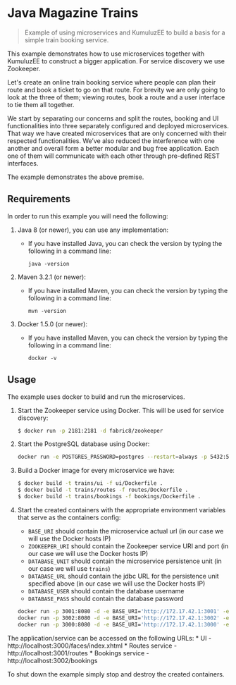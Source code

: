 # Java Magazine Trains

> Example of using microservices and KumuluzEE to build a basis for a simple train booking service.

This example demonstrates how to use microservices together with KumuluzEE to construct a bigger application. For service
discovery we use Zookeeper.

Let's create an online train booking service where people can plan their route and book a ticket to go on that route.
For brevity we are only going to look at the three of them; viewing routes, book a route and a user interface to tie them all together.

We start by separating our concerns and split the routes, booking and UI functionalities into three separately configured and deployed microservices.
That way we have created microservices that are only concerned with their respected functionalities. We’ve also reduced the interference
with one another and overall form a better modular and bug free application. Each one of them will communicate with each
other through pre-defined REST interfaces.

The example demonstrates the above premise.

## Requirements

In order to run this example you will need the following:

1. Java 8 (or newer), you can use any implementation:
    * If you have installed Java, you can check the version by typing the following in a command line:
        
        ```
        java -version
        ```

2. Maven 3.2.1 (or newer):
    * If you have installed Maven, you can check the version by typing the following in a command line:
        
        ```
        mvn -version
        ```
        
3. Docker 1.5.0 (or newer):
    * If you have installed Maven, you can check the version by typing the following in a command line:
    
        ```
        docker -v
        ```
    
## Usage

The example uses docker to build and run the microservices.

1. Start the Zookeeper service using Docker. This will be used for service discovery:

    ```bash
    $ docker run -p 2181:2181 -d fabric8/zookeeper
    ```
    
2. Start the PostgreSQL database using Docker:

    ```bash
    docker run -e POSTGRES_PASSWORD=postgres --restart=always -p 5432:5432 -d postgres:9.4
    ```

3. Build a Docker image for every microservice we have:
    
    ```bash
    $ docker build -t trains/ui -f ui/Dockerfile .
    $ docker build -t trains/routes -f routes/Dockerfile .
    $ docker build -t trains/bookings -f bookings/Dockerfile .
    ```
4. Start the created containers with the appropriate environment variables that serve as the containers config:
    * `BASE_URI` should contain the microservice actual url (in our case we will use the Docker hosts IP)
    * `ZOOKEEPER_URI` should contain the Zookeeper service URI and port (in our case we will use the Docker hosts IP)
    * `DATABASE_UNIT` should contain the microservice persistence unit (in our case we will use `trains`)
    * `DATABASE_URL` should contain the jdbc URL for the persistence unit specified above (in our case we will use the Docker hosts IP)
    * `DATABASE_USER` should contain the database username
    * `DATABASE_PASS` should contain the database password
    
    ```bash
    docker run -p 3001:8080 -d -e BASE_URI='http://172.17.42.1:3001' -e ZOOKEEPER_URI=172.17.42.1:2181 -e DATABASE_UNIT=trains -e DATABASE_USER=postgres -e DATABASE_PASS=postgres -e DATABASE_URL='jdbc:postgresql://172.17.42.1:5432/postgres' trains/routes
    docker run -p 3002:8080 -d -e BASE_URI='http://172.17.42.1:3002' -e ZOOKEEPER_URI=172.17.42.1:2181 -e DATABASE_UNIT=trains -e DATABASE_USER=postgres -e DATABASE_PASS=postgres -e DATABASE_URL='jdbc:postgresql://172.17.42.1:5432/postgres' trains/bookings
    docker run -p 3000:8080 -d -e BASE_URI='http://172.17.42.1:3000' -e ZOOKEEPER_URI=172.17.42.1:2181 trains/ui
    ```
    
The application/service can be accessed on the following URLs:
    * UI - http://localhost:3000/faces/index.xhtml
    * Routes service - http://localhost:3001/routes
    * Bookings service - http://localhost:3002/bookings

To shut down the example simply stop and destroy the created containers.
